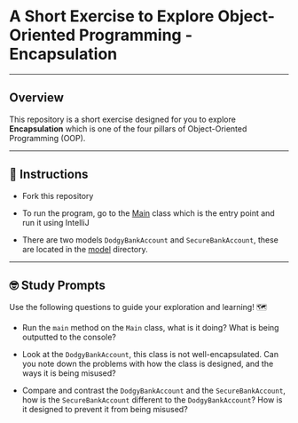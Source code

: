 # A Short Exercise to Explore Object-Oriented Programming - Encapsulation

---
## Overview

This repository is a short exercise designed for you to explore **Encapsulation** which is one of the
four pillars of Object-Oriented Programming (OOP).

---
## 📖 Instructions

- Fork this repository
  

- To run the program, go to the [Main](src/main/java/com/techreturners/encapsulation/bankaccount/app/Main.java) class which 
  is the entry point and run it using IntelliJ
  

- There are two models `DodgyBankAccount` and `SecureBankAccount`, these are located in the 
  [model](src/main/java/com/techreturners/encapsulation/bankaccount/model) directory.

---
## 🤓 Study Prompts

Use the following questions to guide your exploration and learning! 🗺

- Run the `main` method on the `Main` class, what is it doing? What is being outputted to the console?


- Look at the `DodgyBankAccount`, this class is not well-encapsulated.
  Can you note down the problems with how the class is designed, and the ways it is being misused?
  

- Compare and contrast the `DodgyBankAccount` and the `SecureBankAccount`, how is the `SecureBankAccount` different to 
the `DodgyBankAccount`? How is it designed to prevent it from being misused?
  
